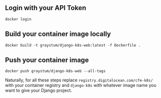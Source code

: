 ## Login with your API Token

```
docker login
```

## Build your container image locally

```
docker build -t graystum/django-k8s-web:latest -f Dockerfile .
```

## Push your container image

```
docker push graystum/django-k8s-web --all-tags
```

Naturally, for all these steps replace `registry.digitalocean.com/cfe-k8s/` with your container registry and `django-k8s` with whatever image name you want to give your Django project.
